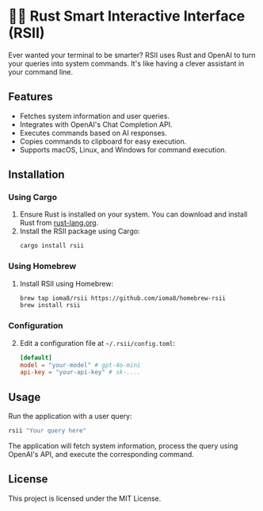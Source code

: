 # 🌟🚀 Rust Smart Interactive Interface (RSII)

Ever wanted your terminal to be smarter? RSII uses Rust and OpenAI to turn your queries into system commands. It's like having a clever assistant in your command line.

## Features

- Fetches system information and user queries.
- Integrates with OpenAI's Chat Completion API.
- Executes commands based on AI responses.
- Copies commands to clipboard for easy execution.
- Supports macOS, Linux, and Windows for command execution.

## Installation

### Using Cargo

1. Ensure Rust is installed on your system. You can download and install Rust from [rust-lang.org](https://www.rust-lang.org/learn/get-started).
2. Install the RSII package using Cargo:
    ```sh
    cargo install rsii
    ```

### Using Homebrew

1. Install RSII using Homebrew:
    ```sh
    brew tap ioma8/rsii https://github.com/ioma8/homebrew-rsii
    brew install rsii
    ```

### Configuration

2. Edit a configuration file at `~/.rsii/config.toml`:
    ```toml
    [default]
    model = "your-model" # gpt-4o-mini
    api-key = "your-api-key" # sk-....
    ```

## Usage

Run the application with a user query:
```sh
rsii "Your query here"
```

The application will fetch system information, process the query using OpenAI's API, and execute the corresponding command.

## License

This project is licensed under the MIT License.